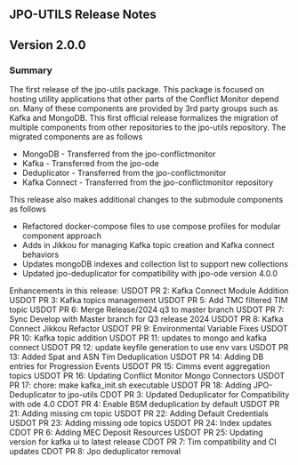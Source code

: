 ## JPO-UTILS Release Notes

## Version 2.0.0

### **Summary**
The first release of the jpo-utils package. This package is focused on hosting utility applications that other parts of the Conflict Monitor depend on. Many of these components are provided by 3rd party groups such as Kafka and MongoDB. This first official release formalizes the migration of multiple components from other repositories to the jpo-utils repository. The migrated components are as follows
- MongoDB - Transferred from the jpo-conflictmonitor
- Kafka - Transferred from the jpo-ode
- Deduplicator - Transferred from the jpo-conflictmonitor
- Kafka Connect - Transferred from the jpo-conflictmonitor repository

This release also makes additional changes to the submodule components as follows
- Refactored docker-compose files to use compose profiles for modular component approach
- Adds in Jikkou for managing Kafka topic creation and Kafka connect behaviors
- Updates mongoDB indexes and collection list to support new collections
- Updated jpo-deduplicator for compatibility with jpo-ode version 4.0.0

Enhancements in this release:
USDOT PR 2: Kafka Connect Module Addition
USDOT PR 3: Kafka topics management
USDOT PR 5: Add TMC filtered TIM topic
USDOT PR 6: Merge Release/2024 q3 to master branch
USDOT PR 7: Sync Develop with Master branch for Q3 release 2024
USDOT PR 8: Kafka Connect Jikkou Refactor
USDOT PR 9: Environmental Variable Fixes
USDOT PR 10: Kafka topic addition
USDOT PR 11: updates to mongo and kafka connect
USDOT PR 12: update keyfile generation to use env vars
USDOT PR 13: Added Spat and ASN Tim Deduplication
USDOT PR 14: Adding DB entries for Progression Events
USDOT PR 15: Cimms event aggregation topics
USDOT PR 16: Updating Conflict Monitor Mongo Connectors
USDOT PR 17: chore: make kafka_init.sh executable
USDOT PR 18: Adding JPO-Deduplicator to jpo-utils
CDOT PR 3: Updated Deduplicator for Compatibility with ode 4.0
CDOT PR 4: Enable BSM deduplication by default
USDOT PR 21: Adding missing cm topic
USDOT PR 22: Adding Default Credentials
USDOT PR 23: Adding missing ode topics
USDOT PR 24: Index updates
CDOT PR 6: Adding MEC Deposit Resources
USDOT PR 25: Updating version for kafka ui to latest release
CDOT PR 7: Tim compatibility and CI updates
CDOT PR 8: Jpo deduplicator removal